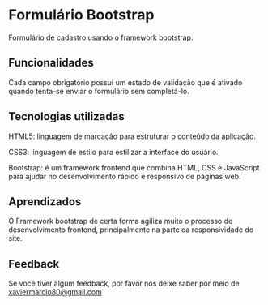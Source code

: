 # Formulário Bootstrap
Formulário de cadastro usando o framework bootstrap.

## Funcionalidades
Cada campo obrigatório possui um estado de validação que é ativado quando tenta-se enviar o formulário sem completá-lo.

## Tecnologias utilizadas
HTML5: linguagem de marcação para estruturar o conteúdo da aplicação.

CSS3: linguagem de estilo para estilizar a interface do usuário.

Bootstrap: é um framework frontend que combina HTML, CSS e JavaScript para ajudar no desenvolvimento rápido e responsivo de páginas web.

## Aprendizados
O Framework bootstrap de certa forma agiliza muito o processo de desenvolvimento frontend, principalmente na parte da responsividade do site.

## Feedback
Se você tiver algum feedback, por favor nos deixe saber por meio de xaviermarcio80@gmail.com



